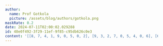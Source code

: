 ```yaml
---
author:
  name: Prof Gotkola
  picture: /assets/blog/authors/gotkola.png
maskRate: 0.2
date: 2024-07-11T02:00:02.029288
id: 48e0f492-3f29-11ef-9f85-c95db626c0e3
content: '[[8, 7, 4, 1, 9, 0, 5, 0, 2], [9, 3, 2, 7, 0, 5, 4, 0, 6], [6, 0, 1, 0, 3, 2, 7, 8, 9], [7, 9, 5, 6, 0, 3, 0, 4, 1], [0, 8, 3, 5, 4, 9, 2, 6, 7], [4, 2, 6, 8, 0, 1, 0, 0, 3], [3, 1, 0, 2, 5, 8, 6, 7, 4], [2, 4, 8, 0, 0, 7, 1, 9, 5], [5, 6, 7, 9, 1, 4, 3, 0, 8]]'
---
```

